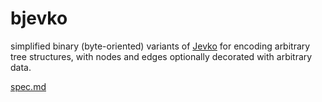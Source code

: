 # bjevko

simplified binary (byte-oriented) variants of [Jevko](https://jevko.org) for encoding arbitrary tree structures, with nodes and edges optionally decorated with arbitrary data.

[spec.md](spec.md)
